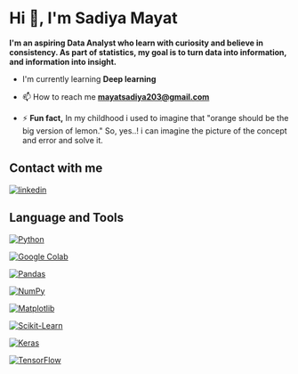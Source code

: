 # Hi 👋, I'm Sadiya Mayat

**I'm an aspiring Data Analyst who learn with curiosity and believe in consistency. As part of statistics, my goal is to turn data into information, and information into insight.**

* I'm currently learning **Deep learning**
 
* 📫 How to reach me **mayatsadiya203@gmail.com**

* ⚡️ **Fun fact,** In my childhood i used to imagine that "orange should be the big version of lemon." So, yes..! i can imagine the picture of the concept and error and solve it.

## Contact with me

[![linkedin](https://img.shields.io/badge/linkedin-0A66C2?style=for-the-badge&logo=linkedin&logoColor=white)](https://www.linkedin.com/in/sadiya-mayat-657589281/)

## Language and Tools

[![Python](https://img.shields.io/badge/python-3776AB?style=for-the-badge&logo=python&logoColor=white)](https://www.python.org/)

[![Google Colab](https://img.shields.io/badge/google%20colab-F9AB00?style=for-the-badge&logo=google-colab&color=525252)](https://colab.research.google.com/)

[![Pandas](https://img.shields.io/badge/pandas-150458?style=for-the-badge&logo=pandas&logoColor=white)](https://pandas.pydata.org/)

[![NumPy](https://img.shields.io/badge/numpy-013243?style=for-the-badge&logo=numpy&logoColor=white)](https://numpy.org/)

[![Matplotlib](https://img.shields.io/badge/matplotlib-000000?style=for-the-badge&logo=matplotlib&logoColor=white)](https://matplotlib.org/)

[![Scikit-Learn](https://img.shields.io/badge/scikit--learn-F7931E?style=for-the-badge&logo=scikit-learn&logoColor=white)](https://scikit-learn.org/)

[![Keras](https://img.shields.io/badge/keras-D00000?style=for-the-badge&logo=keras&logoColor=white)](https://keras.io/)

[![TensorFlow](https://img.shields.io/badge/tensorflow-FF6F00?style=for-the-badge&logo=tensorflow&logoColor=white)](https://www.tensorflow.org/)


